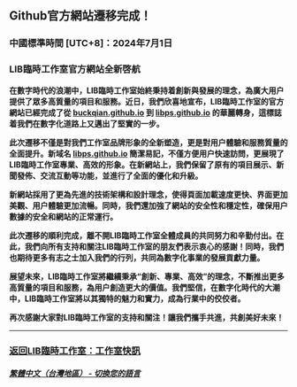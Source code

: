 ## Github官方網站遷移完成！
### 中國標準時間 [UTC+8]：2024年7月1日 
### LIB臨時工作室官方網站全新啓航

**在數字時代的浪潮中，LIB臨時工作室始終秉持着創新與發展的理念，為廣大用户提供了眾多高質量的項目和服務。近日，我們欣喜地宣布，LIB臨時工作室的官方網站已經完成了從 [buckqian.github.io](https://buckqian.github.io) 到 [libps.github.io](https://libps.github.io) 的華麗轉身，這標誌着我們在數字化道路上又邁出了堅實的一步。**

**此次遷移不僅是對我們工作室品牌形象的全新塑造，更是對用户體驗和服務質量的全面提升。新域名 [libps.github.io](https://libps.github.io) 簡潔易記，不僅方便用户快速訪問，更展現了LIB臨時工作室專業、高效的形象。在新網站上，我們保留了原有的項目展示、新聞發佈、交流互動等功能，並進行了全面的優化和升級。**

**新網站採用了更為先進的技術架構和設計理念，使得頁面加載速度更快、界面更加美觀、用户體驗更加流暢。同時，我們還加強了網站的安全性和穩定性，確保用户數據的安全和網站的正常運行。**

**此次遷移的順利完成，離不開LIB臨時工作室全體成員的共同努力和辛勤付出。在此，我們向所有支持和關注LIB臨時工作室的朋友們表示衷心的感謝！同時，我們也期待更多有志之士加入我們的行列，共同為數字化事業的發展貢獻力量。**

**展望未來，LIB臨時工作室將繼續秉承“創新、專業、高效”的理念，不斷推出更多高質量的項目和服務，為用户創造更大的價值。我們堅信，在數字化時代的大潮中，LIB臨時工作室將以其獨特的魅力和實力，成為行業中的佼佼者。**

**再次感謝大家對LIB臨時工作室的支持和關注！讓我們攜手共進，共創美好未來！**

---
### [返回LIB臨時工作室：工作室快訊](https://libps.github.io/zh-tw/News)

##### [繁體中文（台灣地區） - 切換您的語言](https://libps.github.io/index.md)
